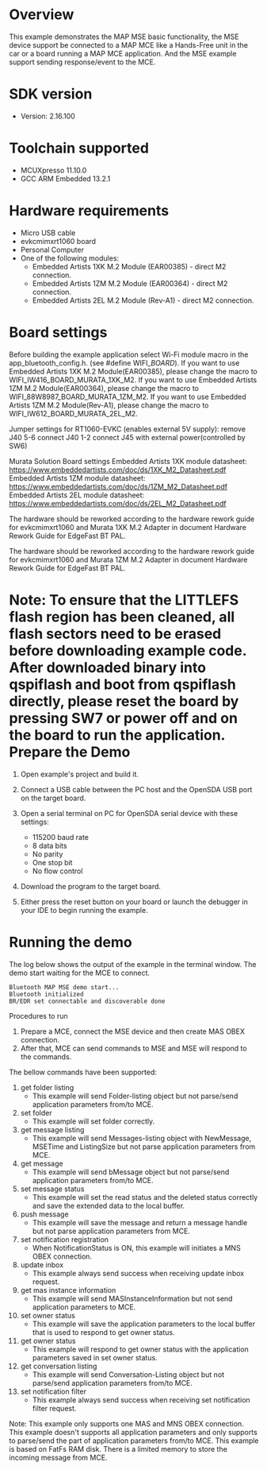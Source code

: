 Overview
========
This example demonstrates the MAP MSE basic functionality, the MSE device support be connected to a MAP MCE like a Hands-Free unit in the car or a 
board running a MAP MCE application. And the MSE example support sending response/event to the MCE. 



SDK version
===========
- Version: 2.16.100

Toolchain supported
===================
- MCUXpresso  11.10.0
- GCC ARM Embedded  13.2.1

Hardware requirements
=====================
- Micro USB cable
- evkcmimxrt1060 board
- Personal Computer
- One of the following modules:
  - Embedded Artists 1XK M.2 Module (EAR00385) - direct M2 connection.
  - Embedded Artists 1ZM M.2 Module (EAR00364) - direct M2 connection.
  - Embedded Artists 2EL M.2 Module (Rev-A1) - direct M2 connection.

Board settings
==============
Before building the example application select Wi-Fi module macro in the app_bluetooth_config.h. (see #define WIFI_<SoC Name>_BOARD_<Module Name>).
If you want to use Embedded Artists 1XK M.2 Module(EAR00385), please change the macro to WIFI_IW416_BOARD_MURATA_1XK_M2.
If you want to use Embedded Artists 1ZM M.2 Module(EAR00364), please change the macro to WIFI_88W8987_BOARD_MURATA_1ZM_M2.
If you want to use Embedded Artists 1ZM M.2 Module(Rev-A1), please change the macro to WIFI_IW612_BOARD_MURATA_2EL_M2.

Jumper settings for RT1060-EVKC (enables external 5V supply):
remove  J40 5-6
connect J40 1-2
connect J45 with external power(controlled by SW6)

Murata Solution Board settings
Embedded Artists 1XK module datasheet: https://www.embeddedartists.com/doc/ds/1XK_M2_Datasheet.pdf
Embedded Artists 1ZM module datasheet: https://www.embeddedartists.com/doc/ds/1ZM_M2_Datasheet.pdf
Embedded Artists 2EL module datasheet: https://www.embeddedartists.com/doc/ds/2EL_M2_Datasheet.pdf

The hardware should be reworked according to the hardware rework guide for evkcmimxrt1060 and Murata 1XK M.2 Adapter in document Hardware Rework Guide for EdgeFast BT PAL.

The hardware should be reworked according to the hardware rework guide for evkcmimxrt1060 and Murata 1ZM M.2 Adapter in document Hardware Rework Guide for EdgeFast BT PAL.

Note:
To ensure that the LITTLEFS flash region has been cleaned,
all flash sectors need to be erased before downloading example code.
After downloaded binary into qspiflash and boot from qspiflash directly,
please reset the board by pressing SW7 or power off and on the board to run the application.
Prepare the Demo
================

1.  Open example's project and build it.

2.  Connect a USB cable between the PC host and the OpenSDA USB port on the target board.

3.  Open a serial terminal on PC for OpenSDA serial device with these settings:
    - 115200 baud rate
    - 8 data bits
    - No parity
    - One stop bit
    - No flow control

4.  Download the program to the target board.

5.  Either press the reset button on your board or launch the debugger in your IDE to begin running the example.

Running the demo
================
The log below shows the output of the example in the terminal window.
The demo start waiting for the MCE to connect.

~~~~~~~~~~~~~~~~~~~~~~~~~~~~~~~~~~~
Bluetooth MAP MSE demo start...
Bluetooth initialized
BR/EDR set connectable and discoverable done
~~~~~~~~~~~~~~~~~~~~~~~~~~~~~~~~~~~

Procedures to run
1. Prepare a MCE, connect the MSE device and then create MAS OBEX connection.
2. After that, MCE can send commands to MSE and MSE will respond to the commands.

The bellow commands have been supported:
1. get folder listing
    - This example will send Folder-listing object but not parse/send application parameters from/to MCE.
2. set folder
    - This example will set folder correctly.
3. get message listing
    - This example will send Messages-listing object with NewMessage, MSETime and ListingSize but not parse application parameters from MCE.
4. get message
    - This example will send bMessage object but not parse/send application parameters from/to MCE.
5. set message status
    - This example will set the read status and the deleted status correctly and save the extended data to the local buffer.
6. push message
    - This example will save the message and return a message handle but not parse application parameters from MCE.
7. set notification registration
    - When NotificationStatus is ON, this example will initiates a MNS OBEX connection.
8. update inbox
    - This example always send success when receiving update inbox request.
9. get mas instance information
    - This example will send MASInstanceInformation but not send application parameters to MCE.
10. set owner status
    - This example will save the application parameters to the local buffer that is used to respond to get owner status.
11. get owner status
    - This example will respond to get owner status with the application parameters saved in set owner status.
12. get conversation listing
    - This example will send Conversation-Listing object but not parse/send application parameters from/to MCE.
13. set notification filter
    - This example always send success when receiving set notification filter request.

Note:
This example only supports one MAS and MNS OBEX connection.
This example doesn't supports all application parameters and only supports to parse/send the part of application parameters from/to MCE.
This example is based on FatFs RAM disk. There is a limited memory to store the incoming message from MCE.

